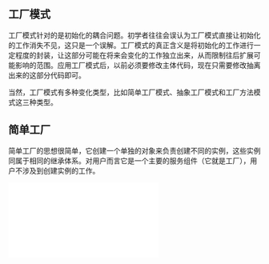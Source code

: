 ## 工厂模式

工厂模式针对的是初始化的耦合问题。初学者往往会误认为工厂模式直接让初始化的工作消失不见，这只是一个误解。工厂模式的真正含义是将初始化的工作进行一定程度的封装，让这部分可能在将来会变化的工作独立出来，从而限制往后扩展可能影响的范围。应用工厂模式后，以前必须要修改主体代码，现在只需要修改抽离出来的这部分代码即可。

当然，工厂模式有多种变化类型，比如简单工厂模式、抽象工厂模式和工厂方法模式这三种类型。

## 简单工厂

简单工厂的思想很简单，它创建一个单独的对象来负责创建不同的实例，这些实例同属于相同的继承体系。对用户而言它是一个主要的服务组件（它就是工厂），用户不涉及到创建实例的工作。

![](./simple_factory/README.md)
